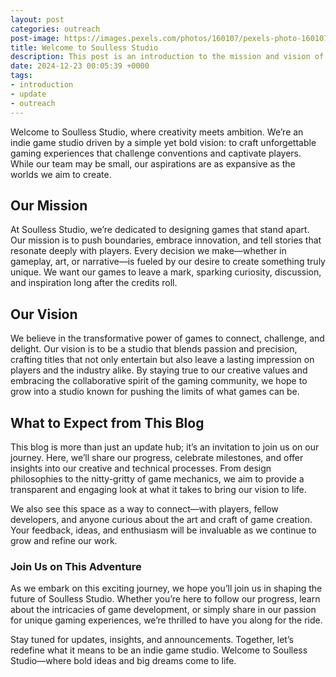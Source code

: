 ```yaml
---
layout: post
categories: outreach
post-image: https://images.pexels.com/photos/160107/pexels-photo-160107.jpeg?auto=compress&cs=tinysrgb&dpr=2&h=650&w=940
title: Welcome to Soulless Studio
description: This post is an introduction to the mission and vision of the team at Soulless Studio.
date: 2024-12-23 00:05:39 +0000
tags:
- introduction
- update
- outreach
---
```


Welcome to Soulless Studio, where creativity meets ambition. We’re an indie game studio driven by a simple yet bold vision: to craft unforgettable gaming experiences that challenge conventions and captivate players. While our team may be small, our aspirations are as expansive as the worlds we aim to create.

## Our Mission

At Soulless Studio, we’re dedicated to designing games that stand apart. Our mission is to push boundaries, embrace innovation, and tell stories that resonate deeply with players. Every decision we make—whether in gameplay, art, or narrative—is fueled by our desire to create something truly unique. We want our games to leave a mark, sparking curiosity, discussion, and inspiration long after the credits roll.

## Our Vision

We believe in the transformative power of games to connect, challenge, and delight. Our vision is to be a studio that blends passion and precision, crafting titles that not only entertain but also leave a lasting impression on players and the industry alike. By staying true to our creative values and embracing the collaborative spirit of the gaming community, we hope to grow into a studio known for pushing the limits of what games can be.

## What to Expect from This Blog

This blog is more than just an update hub; it’s an invitation to join us on our journey. Here, we’ll share our progress, celebrate milestones, and offer insights into our creative and technical processes. From design philosophies to the nitty-gritty of game mechanics, we aim to provide a transparent and engaging look at what it takes to bring our vision to life.

We also see this space as a way to connect—with players, fellow developers, and anyone curious about the art and craft of game creation. Your feedback, ideas, and enthusiasm will be invaluable as we continue to grow and refine our work.

### Join Us on This Adventure

As we embark on this exciting journey, we hope you’ll join us in shaping the future of Soulless Studio. Whether you’re here to follow our progress, learn about the intricacies of game development, or simply share in our passion for unique gaming experiences, we’re thrilled to have you along for the ride.

Stay tuned for updates, insights, and announcements. Together, let’s redefine what it means to be an indie game studio. Welcome to Soulless Studio—where bold ideas and big dreams come to life.
